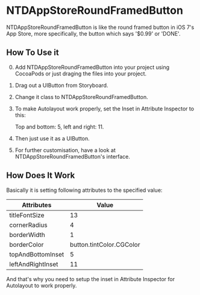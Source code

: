 NTDAppStoreRoundFramedButton
============================

NTDAppStoreRoundFramedButton is like the round framed button in iOS 7's App Store, more specifically, the button which says '$0.99' or 'DONE'.

## How To Use it

0. Add NTDAppStoreRoundFramedButton into your project using CocoaPods or just draging the files into your project.
0. Drag out a UIButton from Storyboard.
0. Change it class to NTDAppStoreRoundFramedButton.
0. To make Autolayout work properly, set the Inset in Attribute Inspector to this:
    
    Top and bottom: 5, left and right: 11.
    
0. Then just use it as a UIButton.
0. For further customisation, have a look at NTDAppStoreRoundFramedButton's interface. 

## How Does It Work

Basically it is setting following attributes to the specified value:

|Attributes|Value|
| -------- | --- |
titleFontSize | 13
cornerRadius  | 4
borderWidth   | 1
borderColor   | button.tintColor.CGColor
topAndBottomInset | 5
leftAndRightInset | 11

And that's why you need to setup the inset in Attribute Inspector for Autolayout to work properly.

